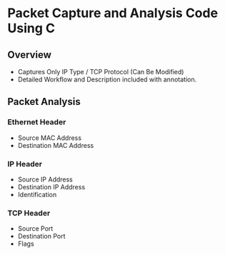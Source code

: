 # Packet Capture and Analysis Code Using C

## Overview
- Captures Only IP Type / TCP Protocol (Can Be Modified)
-  Detailed Workflow and Description included with annotation.

## Packet Analysis
### Ethernet Header
- Source MAC Address
- Destination MAC Address

### IP Header
- Source IP Address
- Destination IP Address
- Identification

### TCP Header
- Source Port
- Destination Port
- Flags
